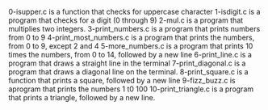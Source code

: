 0-isupper.c is a function that checks for uppercase character
1-isdigit.c is a program that checks for a digit (0 through 9)
2-mul.c is a program that multiplies two integers.
3-print_numbers.c is a program that prints numbers from 0 to 9
4-print_most_numbers.c is a program that prints the numbers, from 0 to 9, except 2 and 4
5-more_numbers.c is a program that prints 10 times the numbers, from 0 to 14, followed by a new line
6-print_line.c is a program that draws a straight line in the terminal
7-print_diagonal.c is a program that draws a diagonal line on the terminal.
8-print_square.c is a function that prints a square, followed by a new line
9-fizz_buzz.c is aprogram that prints the numbers 1 t0 100
10-print_triangle.c is a program that prints a triangle, followed by a new line.
